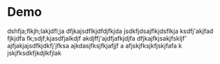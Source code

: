 # Demo
dshfja;flkjh;lakjdfl;ja 
dfjkajsdflkjdfdjfkjda
jsdkfjdsajflkjdsflkja
ksdfj'akjfad
fjkjdfa
fk;sdjf;kjasdfjalkdjf
akdjffj'ajdfjafkjdjfa
dfjkajfkjsakjfskljf'
ajfjakjajsdfkjdkfj'jfksa
ajkdasjfksjfkjafjjf
a
afjskjfksjkfjskjfafa
k
jskjfksdkfjkdjlkfjlak